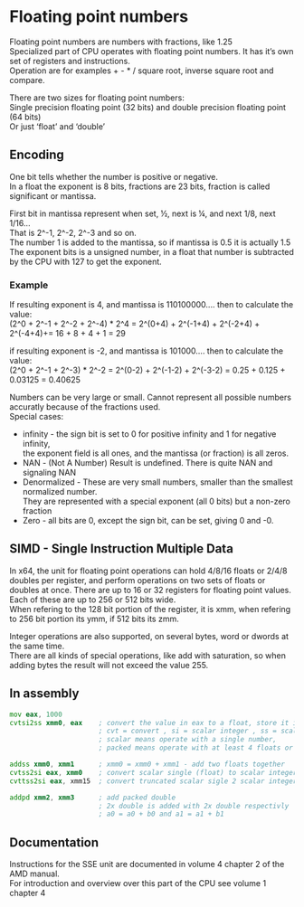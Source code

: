 # Floating point numbers
Floating point numbers are numbers with fractions, like 1.25 <br>
Specialized part of CPU operates with floating point numbers. It has it’s own set of registers and instructions.<br>
Operation are for examples + - * / square root, inverse square root and compare.

There are two sizes for floating point numbers: <br>
Single precision floating point (32 bits) and double precision floating point (64 bits) <br>
Or just ‘float’ and ‘double’

##  Encoding
One bit tells whether the number is positive or negative. <br>
In a float the exponent is 8 bits, fractions are 23 bits, fraction is called significant or mantissa.

First bit in mantissa represent when set, ½, next is ¼, and next 1/8, next 1/16… <br>
That is 2^-1, 2^-2, 2^-3 and so on. <br>
The number 1 is added to the mantissa, so if mantissa is 0.5 it is actually 1.5 <br>
The exponent bits is a unsigned number, in a float that number is subtracted by the CPU with 127 to get the exponent.

### Example
If resulting exponent is 4, and mantissa is 110100000.... then to calculate the value: <br>
(2^0 + 2^-1 + 2^-2 + 2^-4) * 2^4 = 2^(0+4) + 2^(-1+4) + 2^(-2+4) + 2^(-4+4)+= 16 + 8 + 4 + 1 = 29

if resulting exponent is -2, and mantissa is 101000.... then to calculate the value: <br>
(2^0 + 2^-1 + 2^-3) * 2^-2 = 2^(0-2) + 2^(-1-2) + 2^(-3-2) = 0.25 + 0.125 + 0.03125 = 0.40625

Numbers can be very large or small. Cannot represent all possible numbers accuratly because of the fractions used. <br>
Special cases: 
- infinity - the sign bit is set to 0 for positive infinity and 1 for negative infinity,<br>
  the exponent field is all ones, and the mantissa (or fraction) is all zeros.
- NAN - (Not A Number) Result is undefined. There is quite NAN and signaling NAN
- Denormalized - These are very small numbers, smaller than the smallest normalized number. <br>
  They are represented with a special exponent (all 0 bits) but a non-zero fraction
- Zero - all bits are 0, except the sign bit, can be set, giving 0 and -0.

## SIMD - Single Instruction Multiple Data
In x64, the unit for floating point operations can hold 4/8/16 floats or 2/4/8 doubles per register, and perform operations on two sets of floats or doubles at once.
There are up to 16 or 32 registers for floating point values. Each of these are up to 256 or 512 bits wide. <br>
When refering to the 128 bit portion of the register, it is xmm, when refering to 256 bit portion its ymm, if 512 bits its zmm. <br> 

Integer operations are also supported, on several bytes, word or dwords at the same time. <br>
There are all kinds of special operations, like add with saturation, so when adding bytes the result will not exceed the value 255.

## In assembly
```asm
mov eax, 1000
cvtsi2ss xmm0, eax    ; convert the value in eax to a float, store it in the lower 32 bit of 128 bit register xmm0
                      ; cvt = convert , si = scalar integer , ss = scalar single (float) ... sd = scalar double (double)
                      ; scalar means operate with a single number,
                      ; packed means operate with at least 4 floats or 2 double at the same time.

addss xmm0, xmm1      ; xmm0 = xmm0 + xmm1 - add two floats together
cvtss2si eax, xmm0    ; convert scalar single (float) to scalar integer, rounded to nearest
cvttss2si eax, xmm15  ; convert truncated scalar sigle 2 scalar integer, trunctate the fractions (round down)

addpd xmm2, xmm3      ; add packed double
                      ; 2x double is added with 2x double respectivly
                      ; a0 = a0 + b0 and a1 = a1 + b1
```

## Documentation
Instructions for the SSE unit are documented in volume 4 chapter 2 of the AMD manual. <br>
For introduction and overview over this part of the CPU see volume 1 chapter 4
